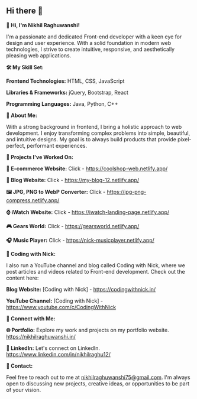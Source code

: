## Hi there 👋



<!--
**nikhilraghu/nikhilraghu** is a ✨ _special_ ✨ repository because its `README.md` (this file) appears on your GitHub profile.

Here are some ideas to get you started:

- 🔭 I’m currently working on ...
- 🌱 I’m currently learning ...
- 👯 I’m looking to collaborate on ...
- 🤔 I’m looking for help with ...
- 💬 Ask me about ...
- 📫 How to reach me: ...
- 😄 Pronouns: ...

-->



**👋 Hi, I'm Nikhil Raghuwanshi!**

I'm a passionate and dedicated Front-end developer with a keen eye for design and user experience. With a solid foundation in modern web technologies, I strive to create intuitive, responsive, and aesthetically pleasing web applications.


**🛠️ My Skill Set:**

**Frontend Technologies:** HTML, CSS, JavaScript

**Libraries & Frameworks:** jQuery, Bootstrap, React

**Programming Languages:** Java, Python, C++


**🌟 About Me:**

With a strong background in frontend, I bring a holistic approach to web development. I enjoy transforming complex problems into simple, beautiful, and intuitive designs. My goal is to always build products that provide pixel-perfect, performant experiences.


**💼 Projects I've Worked On:**

**🛒 E-commerce Website:**  Click - https://coolshop-web.netlify.app/

**📝 Blog Website:** Click - https://my-blog-12.netlify.app/

**🖼️ JPG, PNG to WebP Converter:** Click - https://jpg-png-compress.netlify.app/

**⌚ iWatch Website:** Click - https://iwatch-landing-page.netlify.app/

**🎮 Gears World:** Click - https://gearsworld.netlify.app/

**🎧 Music Player:** Click - https://nick-musicplayer.netlify.app/


**🎥 Coding with Nick:**

I also run a YouTube channel and blog called Coding with Nick, where we post articles and videos related to Front-end development. Check out the content here:

**Blog Website:** [Coding with Nick] - https://codingwithnick.in/

**YouTube Channel:** [Coding with Nick] - https://www.youtube.com/c/CodingWithNick

 
**🔗 Connect with Me:**

**🌐 Portfolio:** Explore my work and projects on my portfolio website. https://nikhilraghuwanshi.in/

**💼 LinkedIn:** Let's connect on LinkedIn. https://www.linkedin.com/in/nikhilraghu12/


**📧 Contact:**

Feel free to reach out to me at nikhilraghuwanshi75@gmail.com. I'm always open to discussing new projects, creative ideas, or opportunities to be part of your vision.
